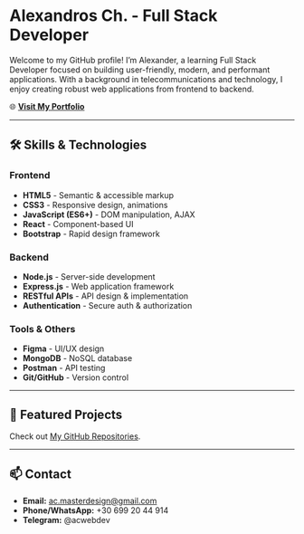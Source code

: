 # Alexandros Ch. - Full Stack Developer

Welcome to my GitHub profile! 
I’m Alexander, a learning Full Stack Developer focused on building user-friendly, modern, and performant applications. 
With a background in telecommunications and technology, I enjoy creating robust web applications from frontend to backend.

🌐 **[Visit My Portfolio](https://ac-webdev.netlify.app/)**

---

## 🛠 Skills & Technologies

### Frontend
- **HTML5** - Semantic & accessible markup
- **CSS3** - Responsive design, animations
- **JavaScript (ES6+)** - DOM manipulation, AJAX
- **React** - Component-based UI
- **Bootstrap** - Rapid design framework

### Backend
- **Node.js** - Server-side development
- **Express.js** - Web application framework
- **RESTful APIs** - API design & implementation
- **Authentication** - Secure auth & authorization

### Tools & Others
- **Figma** - UI/UX design
- **MongoDB** - NoSQL database
- **Postman** - API testing
- **Git/GitHub** - Version control

---

## 🚀 Featured Projects

Check out [My GitHub Repositories](https://github.com/yourusername).

---

## 📫 Contact

- **Email:** ac.masterdesign@gmail.com
- **Phone/WhatsApp:** +30 699 20 44 914
- **Telegram:** @acwebdev
